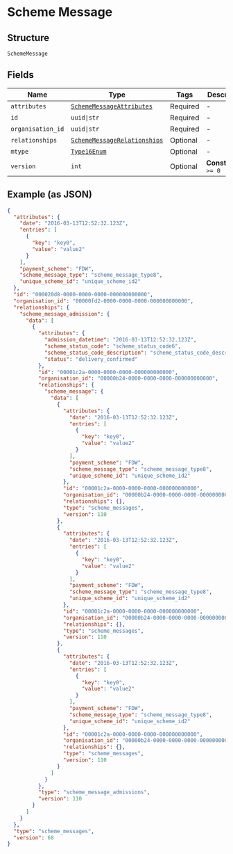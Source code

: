 
# Scheme Message

## Structure

`SchemeMessage`

## Fields

| Name | Type | Tags | Description |
|  --- | --- | --- | --- |
| `attributes` | [`SchemeMessageAttributes`](../../doc/models/scheme-message-attributes.md) | Required | - |
| `id` | `uuid\|str` | Required | - |
| `organisation_id` | `uuid\|str` | Required | - |
| `relationships` | [`SchemeMessageRelationships`](../../doc/models/scheme-message-relationships.md) | Optional | - |
| `mtype` | [`Type16Enum`](../../doc/models/type-16-enum.md) | Optional | - |
| `version` | `int` | Optional | **Constraints**: `>= 0` |

## Example (as JSON)

```json
{
  "attributes": {
    "date": "2016-03-13T12:52:32.123Z",
    "entries": [
      {
        "key": "key0",
        "value": "value2"
      }
    ],
    "payment_scheme": "FDW",
    "scheme_message_type": "scheme_message_type8",
    "unique_scheme_id": "unique_scheme_id2"
  },
  "id": "000020d8-0000-0000-0000-000000000000",
  "organisation_id": "00000fd2-0000-0000-0000-000000000000",
  "relationships": {
    "scheme_message_admission": {
      "data": [
        {
          "attributes": {
            "admission_datetime": "2016-03-13T12:52:32.123Z",
            "scheme_status_code": "scheme_status_code6",
            "scheme_status_code_description": "scheme_status_code_description4",
            "status": "delivery_confirmed"
          },
          "id": "00001c2a-0000-0000-0000-000000000000",
          "organisation_id": "00000b24-0000-0000-0000-000000000000",
          "relationships": {
            "scheme_message": {
              "data": [
                {
                  "attributes": {
                    "date": "2016-03-13T12:52:32.123Z",
                    "entries": [
                      {
                        "key": "key0",
                        "value": "value2"
                      }
                    ],
                    "payment_scheme": "FDW",
                    "scheme_message_type": "scheme_message_type8",
                    "unique_scheme_id": "unique_scheme_id2"
                  },
                  "id": "00001c2a-0000-0000-0000-000000000000",
                  "organisation_id": "00000b24-0000-0000-0000-000000000000",
                  "relationships": {},
                  "type": "scheme_messages",
                  "version": 110
                },
                {
                  "attributes": {
                    "date": "2016-03-13T12:52:32.123Z",
                    "entries": [
                      {
                        "key": "key0",
                        "value": "value2"
                      }
                    ],
                    "payment_scheme": "FDW",
                    "scheme_message_type": "scheme_message_type8",
                    "unique_scheme_id": "unique_scheme_id2"
                  },
                  "id": "00001c2a-0000-0000-0000-000000000000",
                  "organisation_id": "00000b24-0000-0000-0000-000000000000",
                  "relationships": {},
                  "type": "scheme_messages",
                  "version": 110
                },
                {
                  "attributes": {
                    "date": "2016-03-13T12:52:32.123Z",
                    "entries": [
                      {
                        "key": "key0",
                        "value": "value2"
                      }
                    ],
                    "payment_scheme": "FDW",
                    "scheme_message_type": "scheme_message_type8",
                    "unique_scheme_id": "unique_scheme_id2"
                  },
                  "id": "00001c2a-0000-0000-0000-000000000000",
                  "organisation_id": "00000b24-0000-0000-0000-000000000000",
                  "relationships": {},
                  "type": "scheme_messages",
                  "version": 110
                }
              ]
            }
          },
          "type": "scheme_message_admissions",
          "version": 110
        }
      ]
    }
  },
  "type": "scheme_messages",
  "version": 68
}
```

